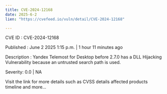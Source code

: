 ```yaml
---
title: CVE-2024-12168
date: 2025-6-2
lien: "https://cvefeed.io/vuln/detail/CVE-2024-12168"

---
```


CVE ID : CVE-2024-12168

Published :  June 2
2025
1:15 p.m. | 1 hour
11 minutes ago

Description : Yandex Telemost for Desktop before 2.7.0 has a DLL Hijacking Vulnerability because an untrusted search path is used.

Severity: 0.0 | NA

Visit the link for more details
such as CVSS details
affected products
timeline
and more...
